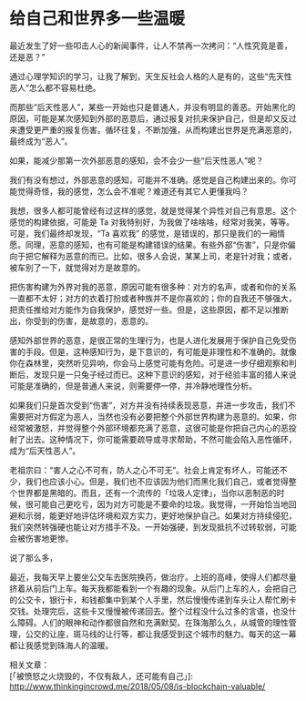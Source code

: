 # 给自己和世界多一些温暖

最近发生了好一些叩击人心的新闻事件，让人不禁再一次拷问：“人性究竟是善，还是恶？”  

通过心理学知识的学习，让我了解到，天生反社会人格的人是有的，这些“先天性恶人”怎么都不容易杜绝。  

而那些“后天性恶人”，某些一开始也只是普通人，并没有明显的善恶。开始黑化的原因，可能是某次感知到外部的恶意后，通过报复对抗来保护自己，但是却又反过来遭受更严重的报复伤害。循环往复，不断加强，从而构建出世界是充满恶意的，最终成为“恶人”。  

如果，能减少那第一次外部恶意的感知，会不会少一些“后天性恶人”呢？  

我们有没有想过，外部恶意的感知，可能并不准确。感觉是自己构建出来的。你可能觉得奇怪，我的感觉，怎么会不准呢？难道还有其它人更懂我吗？  

我想，很多人都可能曾经有过这样的感觉，就是觉得某个异性对自己有意思。这个感觉的构建依据，可能是 Ta 对我特别好，为我做了啥啥啥，经常对我笑，等等。可是，我们最终却发现，“Ta 喜欢我” 的感觉，是错误的，那只是我们的一厢情愿。同理，恶意的感知，也有可能是构建错误的结果。有些外部“伤害”，只是你偏向于把它解释为恶意的而已。比如，很多人会说，某某上司，老是针对我；或者，被车别了一下，就觉得对方是故意的。  

把伤害构建为外界对我的恶意，原因可能有很多种：对方的名声，或者和你的关系一直都不太好；对方的衣着打扮或者种族并不是你喜欢的；你的自我还不够强大，把责任推给对方能作为自我保护，感觉好一些。但是，这些原因，都不足以推断出，你受到的伤害，是故意的，恶意的。  

感知外部世界的恶意，是很正常的生理行为，也是人进化发展用于保护自己免受伤害的手段。但是，这种感知行为，是下意识的，有可能是非理性和不准确的。就像你在森林里，突然听见异响，你会马上感觉可能有危险。可是进一步仔细观察和判断后，发现只是一只兔子经过而已。这种下意识的感知，对于经验丰富的猎人来说可能是准确的，但是普通人来说，则需要停一停，并冷静地理性分析。  

如果我们只是首次受到“伤害”，对方并没有持续表现恶意，并进一步攻击，我们不需要把对方假定为恶人，当然也没有必要把整个外部世界构建为恶意的。如果，你经常被激怒，并觉得整个外部环境都充满了恶意，这很可能是你把自己内心的恶投射了出去。这种情况下，你可能需要疏导或寻求帮助，不然可能会陷入恶性循环，成为“后天性恶人”。  

老祖宗曰：“害人之心不可有，防人之心不可无”。社会上肯定有坏人，可能还不少，我们也应该小心。但是，我们也不应该因为他们而黑化我们自己，或者觉得整个世界都是黑暗的。而且，还有一个流传的「垃圾人定律」，当你以恶制恶的时候，很可能自己更吃亏，因为对方可能是不要命的垃圾。我觉得，一开始恰当地回避和示弱，能更好地评估环境和双方实力，更好地保护自己。如果对方持续侵犯，我们突然转强硬也能让对方措手不及。一开始强硬，到发现抵抗不过转软弱，可能会被伤害地更惨。  

说了那么多，

最近，我每天早上要坐公交车去医院换药，做治疗。上班的高峰，使得人们都尽量挤着从前后门上车。每天我都能看到一个有趣的现象。从后门上车的人，会把自己的公交卡，银行卡，和钱都集中到某个人手里，然后慢慢传递到车头让人帮忙刷卡交钱。处理完后，这些卡又慢慢被传递回去。整个过程没什么过多的言语，也没什么障碍。人们的眼神和动作都很自然和充满默契。在珠海那么久，从城管的理性管理，公交的让座，斑马线的让行等，都让我感受到这个城市的魅力。每天的这一幕都让我感觉到珠海人的温暖。  


相关文章：  
[「被愤怒之火烧毁的，不仅有敌人，还可能有自己」]: http://www.thinkingincrowd.me/2018/05/08/is-blockchain-valuable/  

